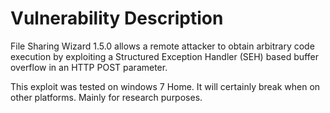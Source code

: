 # Vulnerability Description

File Sharing Wizard 1.5.0 allows a remote attacker to obtain arbitrary code execution by exploiting a Structured Exception Handler (SEH) based buffer overflow in an HTTP POST parameter. 

This exploit was tested on windows 7 Home. It will certainly break when on other platforms. Mainly for research purposes.
